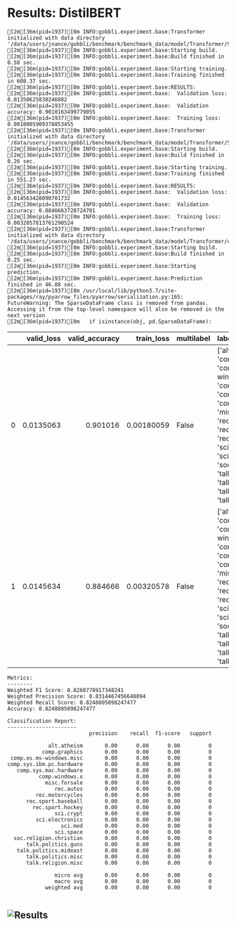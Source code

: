 # Results: DistilBERT
```
[2m[36m(pid=1937)[0m INFO:gobbli.experiment.base:Transformer initialized with data directory '/data/users/jnance/gobbli/benchmark/benchmark_data/model/Transformer/96f7bae68e734282822a4602f4c255d3'
[2m[36m(pid=1937)[0m INFO:gobbli.experiment.base:Starting build.
[2m[36m(pid=1937)[0m INFO:gobbli.experiment.base:Build finished in 0.58 sec.
[2m[36m(pid=1937)[0m INFO:gobbli.experiment.base:Starting training.
[2m[36m(pid=1937)[0m INFO:gobbli.experiment.base:Training finished in 608.37 sec.
[2m[36m(pid=1937)[0m INFO:gobbli.experiment.base:RESULTS:
[2m[36m(pid=1937)[0m INFO:gobbli.experiment.base:  Validation loss: 0.01350625830246082
[2m[36m(pid=1937)[0m INFO:gobbli.experiment.base:  Validation accuracy: 0.9010163499779055
[2m[36m(pid=1937)[0m INFO:gobbli.experiment.base:  Training loss: 0.0018005909378853455
[2m[36m(pid=1937)[0m INFO:gobbli.experiment.base:Transformer initialized with data directory '/data/users/jnance/gobbli/benchmark/benchmark_data/model/Transformer/5f3bf613cb13435dbb149fcf448565ab'
[2m[36m(pid=1937)[0m INFO:gobbli.experiment.base:Starting build.
[2m[36m(pid=1937)[0m INFO:gobbli.experiment.base:Build finished in 0.26 sec.
[2m[36m(pid=1937)[0m INFO:gobbli.experiment.base:Starting training.
[2m[36m(pid=1937)[0m INFO:gobbli.experiment.base:Training finished in 551.27 sec.
[2m[36m(pid=1937)[0m INFO:gobbli.experiment.base:RESULTS:
[2m[36m(pid=1937)[0m INFO:gobbli.experiment.base:  Validation loss: 0.014563428090701732
[2m[36m(pid=1937)[0m INFO:gobbli.experiment.base:  Validation accuracy: 0.8846663720724701
[2m[36m(pid=1937)[0m INFO:gobbli.experiment.base:  Training loss: 0.0032057813761290524
[2m[36m(pid=1937)[0m INFO:gobbli.experiment.base:Transformer initialized with data directory '/data/users/jnance/gobbli/benchmark/benchmark_data/model/Transformer/cc1d2b0a3105467b8dce53595d0d9d96'
[2m[36m(pid=1937)[0m INFO:gobbli.experiment.base:Starting build.
[2m[36m(pid=1937)[0m INFO:gobbli.experiment.base:Build finished in 0.25 sec.
[2m[36m(pid=1937)[0m INFO:gobbli.experiment.base:Starting prediction.
[2m[36m(pid=1937)[0m INFO:gobbli.experiment.base:Prediction finished in 46.88 sec.
[2m[36m(pid=1937)[0m /usr/local/lib/python3.7/site-packages/ray/pyarrow_files/pyarrow/serialization.py:165: FutureWarning: The SparseDataFrame class is removed from pandas. Accessing it from the top-level namespace will also be removed in the next version
[2m[36m(pid=1937)[0m   if isinstance(obj, pd.SparseDataFrame):

```
|    |   valid_loss |   valid_accuracy |   train_loss | multilabel   | labels                                                                                                                                                                                                                                                                                                                                                                                                    | checkpoint                                                                                                                                                     | node_ip_address   | model_params                                                                                          |
|---:|-------------:|-----------------:|-------------:|:-------------|:----------------------------------------------------------------------------------------------------------------------------------------------------------------------------------------------------------------------------------------------------------------------------------------------------------------------------------------------------------------------------------------------------------|:---------------------------------------------------------------------------------------------------------------------------------------------------------------|:------------------|:------------------------------------------------------------------------------------------------------|
|  0 |    0.0135063 |         0.901016 |   0.00180059 | False        | ['alt.atheism', 'comp.graphics', 'comp.os.ms-windows.misc', 'comp.sys.ibm.pc.hardware', 'comp.sys.mac.hardware', 'comp.windows.x', 'misc.forsale', 'rec.autos', 'rec.motorcycles', 'rec.sport.baseball', 'rec.sport.hockey', 'sci.crypt', 'sci.electronics', 'sci.med', 'sci.space', 'soc.religion.christian', 'talk.politics.guns', 'talk.politics.mideast', 'talk.politics.misc', 'talk.religion.misc'] | /data/users/jnance/gobbli/benchmark/benchmark_data/model/Transformer/96f7bae68e734282822a4602f4c255d3/train/76c0eb0eeaee4820b0fe7365219fe8db/output/checkpoint | 172.80.10.2       | {'transformer_model': 'DistilBert', 'transformer_weights': 'distilbert-base-uncased'}                 |
|  1 |    0.0145634 |         0.884666 |   0.00320578 | False        | ['alt.atheism', 'comp.graphics', 'comp.os.ms-windows.misc', 'comp.sys.ibm.pc.hardware', 'comp.sys.mac.hardware', 'comp.windows.x', 'misc.forsale', 'rec.autos', 'rec.motorcycles', 'rec.sport.baseball', 'rec.sport.hockey', 'sci.crypt', 'sci.electronics', 'sci.med', 'sci.space', 'soc.religion.christian', 'talk.politics.guns', 'talk.politics.mideast', 'talk.politics.misc', 'talk.religion.misc'] | /data/users/jnance/gobbli/benchmark/benchmark_data/model/Transformer/5f3bf613cb13435dbb149fcf448565ab/train/54b34a27a09f44228f5cffe2c7a48e29/output/checkpoint | 172.80.10.2       | {'transformer_model': 'DistilBert', 'transformer_weights': 'distilbert-base-uncased-distilled-squad'} |
```
Metrics:
--------
Weighted F1 Score: 0.8268778917348241
Weighted Precision Score: 0.8314467456648094
Weighted Recall Score: 0.8248805098247477
Accuracy: 0.8248805098247477

Classification Report:
----------------------
                          precision    recall  f1-score   support

             alt.atheism       0.00      0.00      0.00         0
           comp.graphics       0.00      0.00      0.00         0
 comp.os.ms-windows.misc       0.00      0.00      0.00         0
comp.sys.ibm.pc.hardware       0.00      0.00      0.00         0
   comp.sys.mac.hardware       0.00      0.00      0.00         0
          comp.windows.x       0.00      0.00      0.00         0
            misc.forsale       0.00      0.00      0.00         0
               rec.autos       0.00      0.00      0.00         0
         rec.motorcycles       0.00      0.00      0.00         0
      rec.sport.baseball       0.00      0.00      0.00         0
        rec.sport.hockey       0.00      0.00      0.00         0
               sci.crypt       0.00      0.00      0.00         0
         sci.electronics       0.00      0.00      0.00         0
                 sci.med       0.00      0.00      0.00         0
               sci.space       0.00      0.00      0.00         0
  soc.religion.christian       0.00      0.00      0.00         0
      talk.politics.guns       0.00      0.00      0.00         0
   talk.politics.mideast       0.00      0.00      0.00         0
      talk.politics.misc       0.00      0.00      0.00         0
      talk.religion.misc       0.00      0.00      0.00         0

               micro avg       0.00      0.00      0.00         0
               macro avg       0.00      0.00      0.00         0
            weighted avg       0.00      0.00      0.00         0


```

![Results](DistilBERT/plot.png)
---